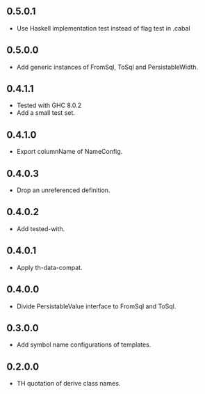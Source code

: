 <!-- -*- Markdown -*- -->

## 0.5.0.1

- Use Haskell implementation test instead of flag test in .cabal

## 0.5.0.0

- Add generic instances of FromSql, ToSql and PersistableWidth.

## 0.4.1.1

- Tested with GHC 8.0.2
- Add a small test set.

## 0.4.1.0

- Export columnName of NameConfig.

## 0.4.0.3

- Drop an unreferenced definition.

## 0.4.0.2

- Add tested-with.

## 0.4.0.1

- Apply th-data-compat.

## 0.4.0.0

- Divide PersistableValue interface to FromSql and ToSql.

## 0.3.0.0

- Add symbol name configurations of templates.

## 0.2.0.0

- TH quotation of derive class names.
